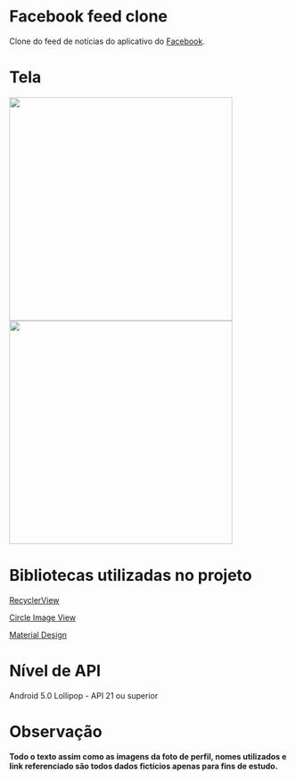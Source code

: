 # Facebook feed clone
Clone do feed de notícias do aplicativo do [Facebook](https://pt-br.facebook.com/).



# Tela

<img src="https://user-images.githubusercontent.com/39638014/84180523-04a82e80-aa5e-11ea-8aed-f2af5b608c45.jpg" width="400">



<img src="https://user-images.githubusercontent.com/39638014/84180529-07a31f00-aa5e-11ea-8b36-2971b9322178.jpg" width="400">



# Bibliotecas utilizadas no projeto

[RecyclerView](https://developer.android.com/guide/topics/ui/layout/recyclerview?hl=pt-br)

[Circle Image View](https://github.com/hdodenhof/CircleImageView)

[Material Design](https://material.io/design/)



# Nível de API

Android 5.0 Lollipop - API 21 ou superior 


# Observação

**Todo o texto assim como as imagens da foto de perfil, nomes utilizados e link referenciado são todos dados fictícios apenas para fins de estudo.**
